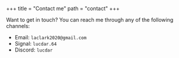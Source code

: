 +++
title = "Contact me"
path = "contact"
+++

Want to get in touch? You can reach me through any of the following channels:

- Email: `laclark2020@gmail.com`
- Signal: `lucdar.64`
- Discord: `lucdar`
